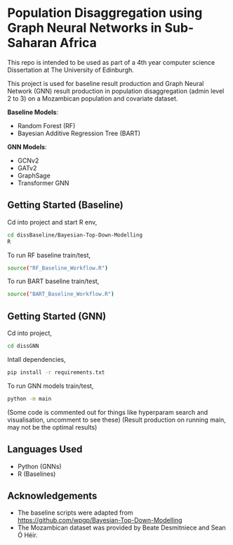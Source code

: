 
# Population Disaggregation using Graph Neural Networks in Sub-Saharan Africa

This repo is intended to be used as part of a 4th year computer science Dissertation at The University of Edinburgh.

This project is used for baseline result production and Graph Neural Network (GNN) result production in population disaggregation (admin level 2 to 3) on a Mozambican population and covariate dataset.

**Baseline Models**:
* Random Forest (RF)
* Bayesian Additive Regression Tree (BART)

**GNN Models**:
* GCNv2
* GATv2
* GraphSage
* Transformer GNN

## Getting Started (Baseline)

Cd into project and start R env,

```bash
cd dissBaseline/Bayesian-Top-Down-Modelling
R
```

To run RF baseline train/test,

```bash
source("RF_Baseline_Workflow.R")
```

To run BART baseline train/test,

```bash
source("BART_Baseline_Workflow.R")

```

## Getting Started (GNN)

Cd into project,

```bash
cd dissGNN
```

Intall dependencies,

```bash
pip install -r requirements.txt
```

To run GNN models train/test,
```bash
python -m main
```

(Some code is commented out for things like hyperparam search and visualisation, uncomment to see these)
(Result production on running main, may not be the optimal results)

## Languages Used 

* Python (GNNs)
* R (Baselines)

## Acknowledgements 

* The baseline scripts were adapted from https://github.com/wpgp/Bayesian-Top-Down-Modelling
* The Mozambican dataset was provided by Beate Desmitniece and Sean Ó Héir.




